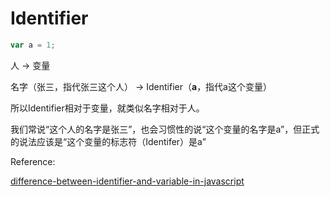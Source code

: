 # Identifier

```javascript
var a = 1;
```

人 -> 变量

名字（张三，指代张三这个人） -> Identifier（**a**，指代a这个变量）

所以Identifier相对于变量，就类似名字相对于人。

我们常说“这个人的名字是张三”，也会习惯性的说“这个变量的名字是a”，但正式的说法应该是“这个变量的标志符（Identifer）是a”



Reference:

[difference-between-identifier-and-variable-in-javascript](https://stackoverflow.com/questions/28185877/difference-between-identifier-and-variable-in-javascript)